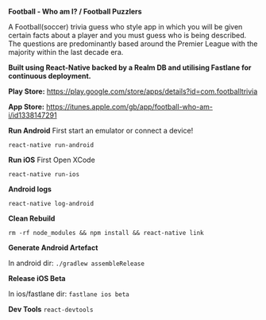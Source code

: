 **Football - Who am I? / Football Puzzlers**


A Football(soccer) trivia guess who style app in which you will be given certain facts about a player and you must guess who is being described.
The questions are predominantly based around the Premier League with the majority within the last decade era.

**Built using React-Native backed by a Realm DB and utilising Fastlane for continuous deployment.**

**Play Store:** https://play.google.com/store/apps/details?id=com.footballtrivia

**App Store:**
https://itunes.apple.com/gb/app/football-who-am-i/id1338147291

**Run Android**
First start an emulator or connect a device!

`react-native run-android`

**Run iOS**
First Open XCode

`react-native run-ios`

**Android logs**

`react-native log-android`

**Clean Rebuild**

`rm -rf node_modules && npm install && react-native link`

**Generate Android Artefact**

In android dir:
`./gradlew assembleRelease`

**Release iOS Beta**

In ios/fastlane dir:
`fastlane ios beta`

**Dev Tools**
`react-devtools`